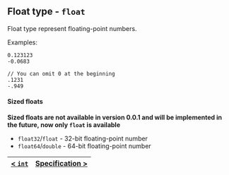 ## Float type - `float`
Float type represent floating-point numbers.

Examples:
```
0.123123
-0.0683

// You can omit 0 at the beginning
.1231
-.949
```

#### Sized floats
**Sized floats are not available in version 0.0.1 and will be implemented in the future, now only `float` is available**
- `float32`/`float` - 32-bit floating-point number
- `float64`/`double` - 64-bit floating-point number


| [< `int`](int.md) | [Specification >](../index.md) |
|:---:|:---:|